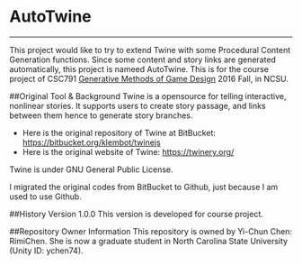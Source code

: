 # AutoTwine
---------
This project would like to try to extend Twine with some Procedural Content Generation functions. Since some content and story links are generated automatically, this project is nameed AutoTwine. This is for the course project of CSC791 [Generative Methods of Game Design](https://sites.google.com/a/ncsu.edu/generative-methods-f16/) 2016 Fall, in NCSU. 


##Original Tool & Background
Twine is a opensource for telling interactive, nonlinear stories. It supports users to create story passage, and links between them hence to generate story branches.

- Here is the original repository of Twine at BitBucket: https://bitbucket.org/klembot/twinejs
- Here is the original website of Twine: https://twinery.org/

Twine is under GNU General Public License.

I migrated the original codes from BitBucket to Github, just because I am used to use Github.


##History
Version 1.0.0  This version is developed for course project.

##Repository Owner Information
This repository is owned by Yi-Chun Chen: RimiChen. She is now a graduate student in North Carolina State University (Unity ID: ychen74).

